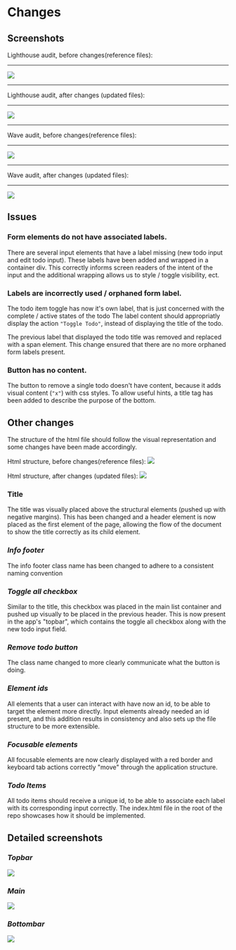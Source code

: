 # Changes

## Screenshots

Lighthouse audit, before changes(reference files):

---

![](scores_before.png)

---

Lighthouse audit, after changes (updated files):

---

![](scores_after.png)

---

Wave audit, before changes(reference files):

---

![](wave_before.png)

---

Wave audit, after changes (updated files):

---

![](wave_after.png)

## Issues

### **Form elements do not have associated labels.**

There are several input elements that have a label missing (new todo input and edit todo input).
These labels have been added and wrapped in a container div.
This correctly informs screen readers of the intent of the input and the additional wrapping allows us to style / toggle visibility, ect.

### **Labels are incorrectly used / orphaned form label.**

The todo item toggle has now it's own label, that is just concerned with the complete / active states of the todo
The label content should appropriatly display the action `"Toggle Todo"`, instead of displaying the title of the todo.

The previous label that displayed the todo title was removed and replaced with a span element.
This change ensured that there are no more orphaned form labels present.

### **Button has no content.**

The button to remove a single todo doesn't have content, because it adds visual content (`"x"`) with css styles.
To allow useful hints, a title tag has been added to describe the purpose of the bottom.

## Other changes

The structure of the html file should follow the visual representation and some changes have been made accordingly.

Html structure, before changes(reference files):
![](structure_before.png)

Html structure, after changes (updated files):
![](structure_after.png)

### **Title**

The title was visually placed above the structural elements (pushed up with negative margins).
This has been changed and a header element is now placed as the first element of the page, allowing the flow of the document to show the title correctly as its child element.

### **_Info footer_**

The info footer class name has been changed to adhere to a consistent naming convention

### **_Toggle all checkbox_**

Similar to the title, this checkbox was placed in the main list container and pushed up visually to be placed in the previous header. This is now present in the app's "topbar", which contains the toggle all checkbox along with the new todo input field.

### **_Remove todo button_**

The class name changed to more clearly communicate what the button is doing.

### **_Element ids_**

All elements that a user can interact with have now an id, to be able to target the element more directly.
Input elements already needed an id present, and this addition results in consistency and also sets up the file structure to be more extensible.

### **_Focusable elements_**

All focusable elements are now clearly displayed with a red border and keyboard tab actions correctly "move" through the application structure.

### **_Todo Items_**

All todo items should receive a unique id, to be able to associate each label with its corresponding input correctly.
The index.html file in the root of the repo showcases how it should be implemented.

## Detailed screenshots

### **_Topbar_**

![](structure_topbar.png)

### **_Main_**

![](structure_main.png)

### **_Bottombar_**

![](structure_bottombar.png)
